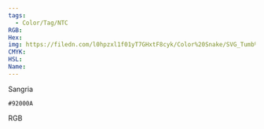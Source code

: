 ```yaml
---
tags:
  - Color/Tag/NTC
RGB:
Hex:
img: https://filedn.com/l0hpzxl1f01yT7GHxtF8cyk/Color%20Snake/SVG_Tumb%20Mass%20No%20Name/92000A.svg
CMYK:
HSL:
Name:
---
```

Sangria
```palette
#92000A
```
RGB
